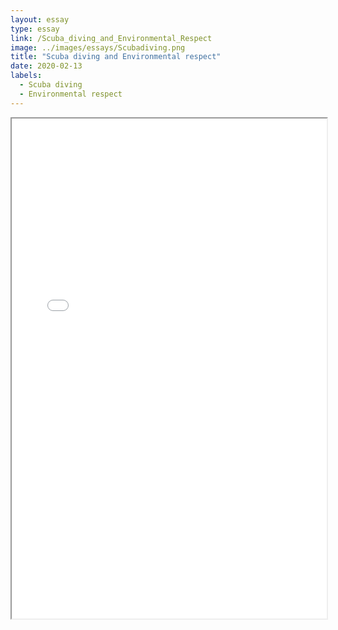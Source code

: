 ```yaml
---
layout: essay
type: essay
link: /Scuba_diving_and_Environmental_Respect
image: ../images/essays/Scubadiving.png
title: "Scuba diving and Environmental respect"
date: 2020-02-13
labels:
  - Scuba diving
  - Environmental respect
---
```


<div class="invmobile">
  <iframe src="../images/essays/Scubadiving.pdf" width="100%" height="800">
  <div class="ui grid">
    <div style="margin: 0 auto; margin-top: 1em; margin-bottom: 1em">
      <div class="ui button" style="margin-top: 1em">
        <a href="../images/essays/Scubadiving.pdf">Télécharger</a>
      </div>
    </div>
  </div>
</div>


<div class="ui grid">
  <div style="margin: 0 auto; margin-top: 1em; margin-bottom: 1em">
    <div class="ui button" style="margin-top: 1em">
      <a href="../images/essays/Scubadiving.pdf">Télécharger</a>
    </div>
  </div>
</div>

